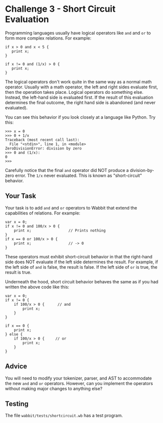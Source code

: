 # Challenge 3 - Short Circuit Evaluation

Programming languages usually have logical operators like `and` and `or`
to form more complex relations.  For example:

```
if x > 0 and x < 5 {
   print x;
}

if x != 0 and (1/x) > 0 {
   print x;
}
```

The logical operators don't work quite in the same way as a normal
math operator.   Usually with a math operator, the left and right
sides evaluate first, then the operation takes place.  Logical
operators do something else.  Instead, the left-hand side is evaluated
first.  If the result of this evaluation determines the final outcome,
the right hand side is abandoned (and never evaluated).

You can see this behavior if you look closely at a language like Python.
Try this:

```
>>> x = 0
>>> 0 + 1/x
Traceback (most recent call last):
  File "<stdin>", line 1, in <module>
ZeroDivisionError: division by zero
>>> 0 and (1/x):
0
>>>
```

Carefully notice that the final `and` operator did NOT produce a
division-by-zero error.   The `1/x` never evaluated.  This
is known as "short-circuit" behavior.

## Your Task

Your task is to add `and` and `or` operators to Wabbit that
extend the capabilities of relations. For example:

```
var x = 0;
if x != 0 and 100/x > 0 {
    print x;                 // Prints nothing
}
if x == 0 or 100/x > 0 {
    print x;                 // -> 0
}
```

These operators must exhibit short-circuit behavior in that the right-hand
side does NOT evaluate if the left side determines the result.  For example,
if the left side of `and` is false, the result is false. If the left side of `or`
is true, the result is true.

Underneath the hood, short circuit behavior behaves the same as if you had
written the above code like this:

```
var x = 0;
if x != 0 {         
    if 100/x > 0 {      // and 
        print x;
    }
}

if x == 0 {       
    print x;
} else {  
    if 100/x > 0 {     // or
        print x;
    }
}
```

## Advice

You will need to modify your tokenizer, parser, and AST to accommodate the
new `and` and `or` operators.  However, can you implement the operators
without making major changes to anything else?

## Testing

The file `wabbit/tests/shortcircuit.wb` has a test program.
